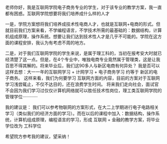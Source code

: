 老师你好，我是互联网学院电子商务专业的学生，对于该专业的教学方案，我一直都有困惑。互联网学院想要将我们培养成什么样的人才

一是，学院方案想将我们培养成技术性电商人才，也就是互联网+电商的形式。但就目前我们方案来看，不学编程语言，不学技术所需的最基础的：数据结构，计算机组成原理，操作系统。想要让我们达到技术性人才是几乎不可能的。学院在这方面的课程安排，我认为有考虑不周的地方。

二是，对于我们互联网学院的学生来说，是属于理工科的，当初在报考安大时就已经清楚了这一点。但是，在4个专业中，唯独电商专业竟然属于管理类，这是让我百思不得其解的。将来毕业后，我们这90多人与新区电商有何异处？  我是否可以这样去想：大一一年的互联网学习 + 计网学习 + 电子商务学习   约等于   新区的电子商务。  这样来看，我们为何要学习  互联网方面的内容，目前的方案对于互联网学习浅尝辄止，不仅不达目的，还在浪费学生时间。 将来我们走向社会，面试官不会因为我们学习过仅仅计算机网络就可以胜任技术性岗位，理工类互联网学院的管理学位············

我的建议是： 我们可以参考物联网的方案形式，在大二上学期进行电子电路相关学习（类似我们的经济方面的学习）。而在以后的课程中加入：数据结构，操作系统，计算机组成原理，编程语言的学习，形成 互联网 + 金融的教学方案，将毕业学位改为   工科学位

希望院方参考我的建议，望采纳！